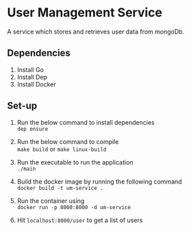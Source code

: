 # User Management Service 

A service which stores and retrieves user data from mongoDb.

## Dependencies  

1. Install Go
2. Install Dep
3. Install Docker

## Set-up

1. Run the below command to install dependencies   
`dep ensure`   

2. Run the below command to compile    
`make build` or `make linux-build`    

3. Run the executable to run the application  
`./main`

4. Build the docker image by running the following command   
`docker build -t um-service .`

5. Run the container using   
`docker run -p 8000:8000 -d um-service`

6. Hit `localhost:8000/user` to get a list of users
